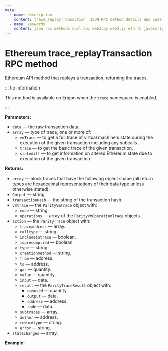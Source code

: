 ```yaml
---
meta:
  - name: description
    content: trace_replayTransaction  JSON-RPC method details and code examples.
  - name: keywords
    content: json rpc methods curl api web3.py web3.js eth.rb javascript python ruby ethereum debug trace
---
```


# Ethereum trace_replayTransaction RPC method

Ethereum API method that replays a transaction, returning the traces.

::: tip Information

This method is available on Erigon when the `trace` namespace is enabled.

:::

**Parameters:**

* `data` — the raw transaction data.
* `array` — type of trace, one or more of:
  * `vmTrace` — to get a full trace of virtual machine's state during the execution of the given transaction including any subcalls.
  * `trace` — to get the basic trace of the given transaction.
  * `statediff` — to get information on altered Ethereum state due to execution of the given transaction.

**Returns:**

* `array` — block traces that have the following object shape (all return types are hexadecimal representations of their data type unless otherwise stated):
* `Output` — string.
* `transactionHash` — the string of the transaction hash.
* `vmtrace` — the `ParityVmTrace` object with:
  * `code` — string.
  * `operations` — array of the `ParityVmOperationTrace` objects.
* `action` — the `ParityTrace` object with:
  * `traceaddress` — array.
  * `calltype` — string.
  * `includeintrace` — boolean.
  * `isprecomplied` — boolean.
  * `type` — string.
  * `creationmethod` — string.
  * `from` — address.
  * `to` — address.
  * `gas` — quantity.
  * `value` — quantity.
  * `input` — data.
  * `result` — the `ParityTraceResult` object with:
    * `gasused` — quantity.
    * `output` — data.
    * `address` — address.
    * `code` — data.
  * `subtraces` — array.
  * `author` — address.
  * `rewardtype` — string.
  * `error` — string.
* `statechanges` — array.

**Example:**

<CodeSwitcher :languages="{py:'web3.py', cr:'cURL'}">

<template v-slot:py>

``` py
from web3 import Web3
node_url = "CHAINSTACK_NODE_URL"
web3 = Web3.HTTPProvider(node_url)

trace = web3.make_request('trace_replayTransaction', ['0x96161bdfd8e2cfc5ce67d420cfbd2bbaf0cf47ae0655dae94d77d4dd4630bd95',['trace']])
print(trace)
```

</template>
<template v-slot:cr>

``` sh
curl -X POST "CHAINSTACK_NODE_URL" \
  -H 'Content-Type: application/json' \
  --data '{"method":"trace_replayTransaction","params":["0x96161bdfd8e2cfc5ce67d420cfbd2bbaf0cf47ae0655dae94d77d4dd4630bd95",["trace"]],"id":1,"jsonrpc":"2.0"}'
```

</template>
</CodeSwitcher>
